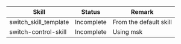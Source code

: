 | Skill | Status |Remark|
|-------|--------|------|
|switch_skill_template |Incomplete|From the default skill|
|switch-control-skill|Incomplete|Using msk |
